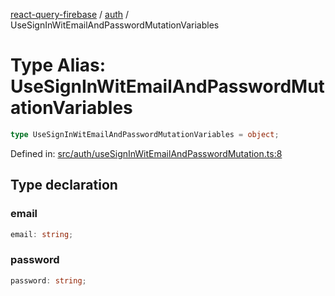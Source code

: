 [react-query-firebase](../../modules.md) / [auth](../index.md) / UseSignInWitEmailAndPasswordMutationVariables

# Type Alias: UseSignInWitEmailAndPasswordMutationVariables

```ts
type UseSignInWitEmailAndPasswordMutationVariables = object;
```

Defined in: [src/auth/useSignInWitEmailAndPasswordMutation.ts:8](https://github.com/vpishuk/react-query-firebase/blob/2814a7f726829eb67b40b71ca1e3d6c86fc8bb8b/src/auth/useSignInWitEmailAndPasswordMutation.ts#L8)

## Type declaration

### email

```ts
email: string;
```

### password

```ts
password: string;
```
